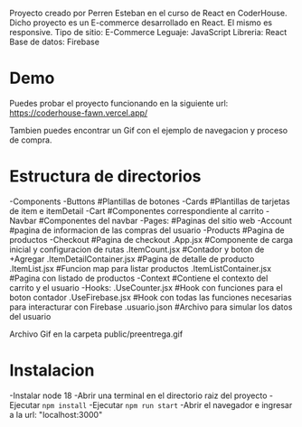Proyecto creado por Perren Esteban en el curso de React en CoderHouse.
Dicho proyecto es un E-commerce desarrollado en React. El mismo es responsive. 
Tipo de sitio: E-Commerce
Leguaje: JavaScript
Libreria: React
Base de datos: Firebase

# Demo
Puedes probar el proyecto funcionando en la siguiente url:
https://coderhouse-fawn.vercel.app/

Tambien puedes encontrar un Gif con el ejemplo de navegacion y proceso de compra.

# Estructura de directorios

-Components
    -Buttons    #Plantillas de botones
    -Cards      #Plantillas de tarjetas de item e itemDetail
    -Cart       #Componentes correspondiente al carrito
    -Navbar     #Componentes del navbar
    -Pages:     #Paginas del sitio web
        -Account    #pagina de informacion de las compras del usuario
        -Products   #Pagina de productos
        -Checkout   #Pagina de checkout
    .App.jsx                    #Componente de carga inicial y configuracion de rutas
    .ItemCount.jsx              #Contador y boton de +Agregar
    .ItemDetailContainer.jsx    #Pagina de detalle de producto
    .ItemList.jsx               #Funcion map para listar productos
    .ItemListContainer.jsx      #Pagina con listado de productos
    -Context    #Contiene el contexto del carrito y el usuario
    -Hooks:
        .UseCounter.jsx             #Hook con funciones para el boton contador
        .UseFirebase.jsx            #Hook con todas las funciones necesarias para interacturar con Firebase
    .usuario.json   #Archivo para simular los datos del usuario

Archivo Gif en la carpeta public/preentrega.gif
# Instalacion
-Instalar node 18
-Abrir una terminal en el directorio raiz del proyecto
-Ejecutar `npm install`
-Ejecutar `npm run start`
-Abrir el navegador e ingresar a la url: "localhost:3000"